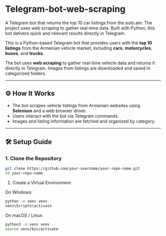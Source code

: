 # Telegram-bot-web-scraping
A Telegram bot that returns the top 10 car listings from the auto.am. The project uses web scraping to gather real-time data. Built with Python, this bot delivers quick and relevant results directly in Telegram.

This is a Python-based Telegram bot that provides users with the **top 10 listings** from the Armenian vehicle market, including **cars**, **motorcycles**, **buses**, and **trucks**.

The bot uses **web scraping** to gather real-time vehicle data and returns it directly in Telegram. Images from listings are downloaded and saved in categorized folders.

---

## ⚙️ How It Works

- The bot scrapes vehicle listings from Armenian websites using **Selenium** and a web browser driver.
- Users interact with the bot via Telegram commands.
- Images and listing information are fetched and organized by category.

---

## 🛠️ Setup Guide

### 1. Clone the Repository

```bash
git clone https://github.com/your-username/your-repo-name.git
cd your-repo-name
```

2. Create a Virtual Environment

On Windows:
```bash
python -m venv venv
venv\Scripts\activate
```
On macOS / Linux:
```bash
python3 -m venv venv
source venv/bin/activate
```
